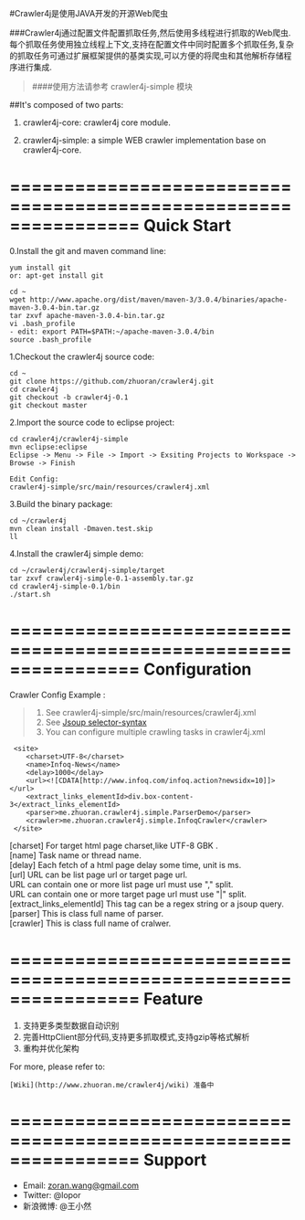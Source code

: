
#Crawler4j是使用JAVA开发的开源Web爬虫

###Crawler4j通过配置文件配置抓取任务,然后使用多线程进行抓取的Web爬虫.每个抓取任务使用独立线程上下文,支持在配置文件中同时配置多个抓取任务,复杂的抓取任务可通过扩展框架提供的基类实现,可以方便的将爬虫和其他解析存储程序进行集成.

> ####使用方法请参考 crawler4j-simple 模块

##It's composed of two parts:

1. crawler4j-core: crawler4j core module. 

2. crawler4j-simple: a simple WEB crawler implementation base on crawler4j-core.


================================================================
Quick Start
================================================================

0.Install the git and maven command line:

    yum install git
    or: apt-get install git
    
    cd ~
    wget http://www.apache.org/dist/maven/maven-3/3.0.4/binaries/apache-maven-3.0.4-bin.tar.gz
    tar zxvf apache-maven-3.0.4-bin.tar.gz
    vi .bash_profile
    - edit: export PATH=$PATH:~/apache-maven-3.0.4/bin
    source .bash_profile

1.Checkout the crawler4j source code:

    cd ~
    git clone https://github.com/zhuoran/crawler4j.git
    cd crawler4j
    git checkout -b crawler4j-0.1
    git checkout master 

2.Import the source code to eclipse project:

    cd crawler4j/crawler4j-simple
    mvn eclipse:eclipse
    Eclipse -> Menu -> File -> Import -> Exsiting Projects to Workspace -> Browse -> Finish
    
    Edit Config:
    crawler4j-simple/src/main/resources/crawler4j.xml
    
3.Build the binary package:

    cd ~/crawler4j
    mvn clean install -Dmaven.test.skip
    ll

4.Install the crawler4j simple demo:

    cd ~/crawler4j/crawler4j-simple/target
    tar zxvf crawler4j-simple-0.1-assembly.tar.gz
    cd crawler4j-simple-0.1/bin
    ./start.sh
    

================================================================
Configuration
================================================================

Crawler Config Example : 
>1. See crawler4j-simple/src/main/resources/crawler4j.xml
>2. See [Jsoup selector-syntax](http://jsoup.org/cookbook/extracting-data/selector-syntax)
>3. You can configure multiple crawling tasks in crawler4j.xml
     
     <site>
        <charset>UTF-8</charset> 
        <name>Infoq-News</name>
        <delay>1000</delay>
        <url><![CDATA[http://www.infoq.com/infoq.action?newsidx=10]]></url>
        <extract_links_elementId>div.box-content-3</extract_links_elementId>
        <parser>me.zhuoran.crawler4j.simple.ParserDemo</parser>
        <crawler>me.zhuoran.crawler4j.simple.InfoqCrawler</crawler>
     </site>


[charset] For target html page charset,like UTF-8 GBK .   
[name] Task name or thread name.  
[delay] Each fetch of a html page delay some time, unit is ms.  
[url] URL can be list page url or target page url.  
URL can contain one or more list page url must use "," split.  
URL can contain one or more target page url must use "|" split.  
[extract_links_elementId] This tag can be a regex string or a jsoup query.  
[parser] This is class full name of parser.  
[crawler] This is class full name of cralwer.  


================================================================
Feature
================================================================
1. 支持更多类型数据自动识别
2. 完善HttpClient部分代码,支持更多抓取模式,支持gzip等格式解析
3. 重构并优化架构

For more, please refer to:

    [Wiki](http://www.zhuoran.me/crawler4j/wiki) 准备中

================================================================
Support
================================================================

* Email: zoran.wang@gmail.com
* Twitter: @lopor
* 新浪微博: @王小然


